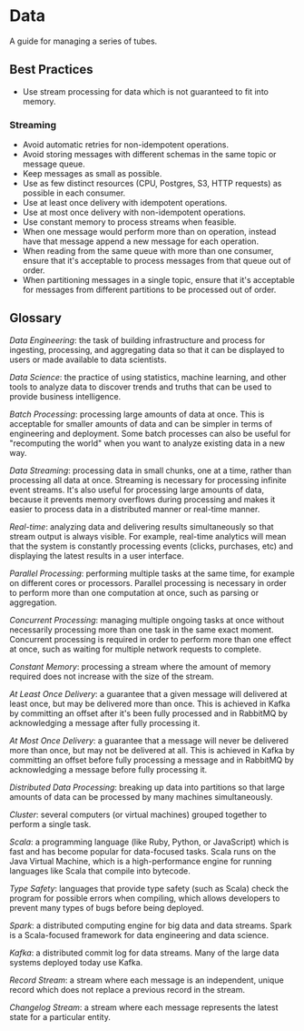 # Data

A guide for managing a series of tubes.

## Best Practices

* Use stream processing for data which is not guaranteed to fit into memory.

### Streaming

* Avoid automatic retries for non-idempotent operations.
* Avoid storing messages with different schemas in the same topic or message
  queue.
* Keep messages as small as possible.
* Use as few distinct resources (CPU, Postgres, S3, HTTP requests) as possible
  in each consumer.
* Use at least once delivery with idempotent operations.
* Use at most once delivery with non-idempotent operations.
* Use constant memory to process streams when feasible.
* When one message would perform more than on operation, instead have that
  message append a new message for each operation.
* When reading from the same queue with more than one consumer, ensure that it's
  acceptable to process messages from that queue out of order.
* When partitioning messages in a single topic, ensure that it's acceptable for
  messages from different partitions to be processed out of order.

## Glossary

*Data Engineering*: the task of building infrastructure and process for
ingesting, processing, and aggregating data so that it can be displayed to users
or made available to data scientists.

*Data Science*: the practice of using statistics, machine learning, and other
tools to analyze data to discover trends and truths that can be used to provide
business intelligence.

*Batch Processing*: processing large amounts of data at once. This is acceptable
for smaller amounts of data and can be simpler in terms of engineering and
deployment. Some batch processes can also be useful for "recomputing the world"
when you want to analyze existing data in a new way.

*Data Streaming*: processing data in small chunks, one at a time, rather than
processing all data at once. Streaming is necessary for processing infinite
event streams. It's also useful for processing large amounts of data, because it
prevents memory overflows during processing and makes it easier to process data
in a distributed manner or real-time manner.

*Real-time*: analyzing data and delivering results simultaneously so that stream
output is always visible. For example, real-time analytics will mean that the
system is constantly processing events (clicks, purchases, etc) and displaying
the latest results in a user interface.

*Parallel Processing*: performing multiple tasks at the same time, for example
on different cores or processors. Parallel processing is necessary in order to
perform more than one computation at once, such as parsing or aggregation.

*Concurrent Processing*: managing multiple ongoing tasks at once without
necessarily processing more than one task in the same exact moment. Concurrent
processing is required in order to perform more than one effect at once, such as
waiting for multiple network requests to complete.

*Constant Memory*: processing a stream where the amount of memory required does
not increase with the size of the stream.

*At Least Once Delivery*: a guarantee that a given message will delivered at
least once, but may be delivered more than once. This is achieved in Kafka by
committing an offset after it's been fully processed and in RabbitMQ by
acknowledging a message after fully processing it.

*At Most Once Delivery*: a guarantee that a message will never be delivered more
than once, but may not be delivered at all. This is achieved in Kafka by
committing an offset before fully processing a message and in RabbitMQ by
acknowledging a message before fully processing it.

*Distributed Data Processing*: breaking up data into partitions so that large
amounts of data can be processed by many machines simultaneously.

*Cluster*: several computers (or virtual machines) grouped together to perform a
single task.

*Scala*: a programming language (like Ruby, Python, or JavaScript) which is fast
and has become popular for data-focused tasks. Scala runs on the Java Virtual
Machine, which is a high-performance engine for running languages like Scala
that compile into bytecode.

*Type Safety*: languages that provide type safety (such as Scala) check the
program for possible errors when compiling, which allows developers to prevent
many types of bugs before being deployed.

*Spark*: a distributed computing engine for big data and data streams. Spark is
a Scala-focused framework for data engineering and data science.

*Kafka*: a distributed commit log for data streams. Many of the large data
systems deployed today use Kafka.

*Record Stream*: a stream where each message is an independent, unique record
which does not replace a previous record in the stream.

*Changelog Stream*: a stream where each message represents the latest state for
a particular entity.
